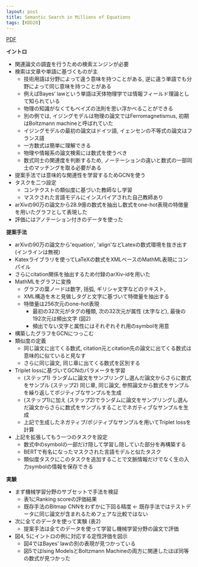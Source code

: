 ```yaml
---
layout: post
title: Semantic Search in Millions of Equations
tags: [KDD20]
---
```


<!--more-->

[PDF](https://dl.acm.org/doi/10.1145/3394486.3403056)

**イントロ**
- 関連論文の調査を行うための検索エンジンが必要
- 検索は文章や単語に基づくものが主
  - 技術用語は分野によって違う意味を持つことがある, 逆に違う単語でも分野によって同じ意味を持つことがある
  - 例えばBayes’ lawという単語は天体物理学では情報フィールド理論として知られている
  - 物理の知識がなくてもベイズの法則を思い浮かべることができる
  - 別の例では, イジングモデルは物理の論文ではFerromagnetismus, 初期はBoltzmann machineと呼ばれていた
  - イジングモデルの最初の論文はドイツ語, イェンセンの不等式の論文はフランス語
  - 一方数式は簡単に理解できる
  - 物理や情報系の論文検索には数式を使うべき
  - 数式同士の関連度を判断するため, ノーテーションの違いと数式の一部同士のマッチングを取る必要がある
- 提案手法では意味的な関連性を学習するためGCNを使う
- タスクを二つ設定
  - コンテクストの類似度に基づいた教師なし学習
  - マスクされた言語モデルにインスパイアされた自己教師あり
- arXivの90万の論文から28.9億の数式を抽出し数式をone-hot表現の特徴量を用いたグラフとして表現した
- 評価にはアノテーション付きのデータを使った

**提案手法**
- arXivの90万の論文から'equation', 'align'などLatexの数式環境を抜き出す (インラインは無視)
- Katexライブラリを使ってLaTeXの数式をXMLベースのMathML表現にコンパイル
- さらにcitation関係を抽出するため付録のarXiv-idを用いた
- MathMLをグラフに変換
  - グラフの葉ノードは数字, 括弧, ギリシャ文字などのテキスト, 
  - XML構造を木と見做しタグと文字に基づいて特徴量を抽出する
  - 特徴量は256次元のone-hot表現
    - 最初の32次元がタグの種類, 次の32次元が属性 (太字など), 最後の192次元は頻出文字 (図2)
    - 頻出でない文字と属性にはそれぞれそれ用のsymbolを用意
- 構築したグラフをGCNにつっこむ
- 類似度の定義
  - 同じ論文に出てくる数式, citation元とcitation先の論文に出てくる数式は意味的に似ていると見なす
  - さらに同じ論文, 同じ章に出てくる数式を区別する
- Triplet lossに基づいてGCNのパラメータを学習
  - (ステップ1) ランダムに論文をサンプリングし選んだ論文からさらに数式をサンプル (ステップ2) 同じ章, 同じ論文, 参照論文から数式をサンプル を繰り返してポジティブなサンプルを生成
  - (ステップ1)に加え (ステップ2)でランダムに論文をサンプリングし選んだ論文からさらに数式をサンプルすることでネガティブなサンプルを生成
  - 上記で生成したネガティブ/ポジティブなサンプルを用いてTriplet lossを計算
- 上記を拡張してもう一つのタスクを設定
  - 数式中のsymbolの一部だけ隠して学習し隠していた部分を再構築する
  - BERTで有名になったマスクされた言語モデルと似たタスク
  - 類似度タスクにこのタスクを追加することで文脈情報だけでなく生の入力symbolの情報を保存できる

**実験**
- まず機械学習分野のサブセットで手法を検証
  - 表1にRanking scoreの評価結果
  - 既存手法のBitmap CNNをわずかに下回る精度 <- 既存手法ではテストデータに同じ論文が含まれるためフェアな比較ではない
- 次に全てのデータを使って実験 (表2)
  - 提案手法は全てのデータを使って学習し機械学習分野の論文で評価
- 図4, 5にイントロの例に対応する定性評価を図示
  - 図4ではBayes’ lawの別の表現が見つかっている
  - 図5ではIsing ModelsとBoltzmann Machineの両方に関連したほぼ同等の数式が見つかった
  
